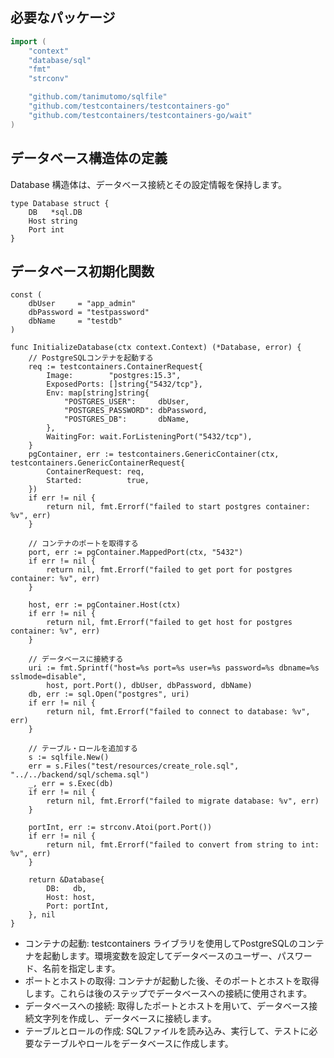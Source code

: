 
## 必要なパッケージ

```go
import (
	"context"
	"database/sql"
	"fmt"
	"strconv"

	"github.com/tanimutomo/sqlfile"
	"github.com/testcontainers/testcontainers-go"
	"github.com/testcontainers/testcontainers-go/wait"
)
```

## データベース構造体の定義
Database 構造体は、データベース接続とその設定情報を保持します。

```
type Database struct {
	DB   *sql.DB
	Host string
	Port int
}
```

## データベース初期化関数

```
const (
	dbUser     = "app_admin"
	dbPassword = "testpassword"
	dbName     = "testdb"
)

func InitializeDatabase(ctx context.Context) (*Database, error) {
	// PostgreSQLコンテナを起動する
	req := testcontainers.ContainerRequest{
		Image:        "postgres:15.3",
		ExposedPorts: []string{"5432/tcp"},
		Env: map[string]string{
			"POSTGRES_USER":     dbUser,
			"POSTGRES_PASSWORD": dbPassword,
			"POSTGRES_DB":       dbName,
		},
		WaitingFor: wait.ForListeningPort("5432/tcp"),
	}
	pgContainer, err := testcontainers.GenericContainer(ctx, testcontainers.GenericContainerRequest{
		ContainerRequest: req,
		Started:          true,
	})
	if err != nil {
		return nil, fmt.Errorf("failed to start postgres container: %v", err)
	}

	// コンテナのポートを取得する
	port, err := pgContainer.MappedPort(ctx, "5432")
	if err != nil {
		return nil, fmt.Errorf("failed to get port for postgres container: %v", err)
	}

	host, err := pgContainer.Host(ctx)
	if err != nil {
		return nil, fmt.Errorf("failed to get host for postgres container: %v", err)
	}

	// データベースに接続する
	uri := fmt.Sprintf("host=%s port=%s user=%s password=%s dbname=%s sslmode=disable",
		host, port.Port(), dbUser, dbPassword, dbName)
	db, err := sql.Open("postgres", uri)
	if err != nil {
		return nil, fmt.Errorf("failed to connect to database: %v", err)
	}

	// テーブル・ロールを追加する
	s := sqlfile.New()
	err = s.Files("test/resources/create_role.sql", "../../backend/sql/schema.sql")
	_, err = s.Exec(db)
	if err != nil {
		return nil, fmt.Errorf("failed to migrate database: %v", err)
	}

	portInt, err := strconv.Atoi(port.Port())
	if err != nil {
		return nil, fmt.Errorf("failed to convert from string to int: %v", err)
	}

	return &Database{
		DB:   db,
		Host: host,
		Port: portInt,
	}, nil
}
```

- コンテナの起動: testcontainers ライブラリを使用してPostgreSQLのコンテナを起動します。環境変数を設定してデータベースのユーザー、パスワード、名前を指定します。
- ポートとホストの取得: コンテナが起動した後、そのポートとホストを取得します。これらは後のステップでデータベースへの接続に使用されます。
- データベースへの接続: 取得したポートとホストを用いて、データベース接続文字列を作成し、データベースに接続します。
- テーブルとロールの作成: SQLファイルを読み込み、実行して、テストに必要なテーブルやロールをデータベースに作成します。
